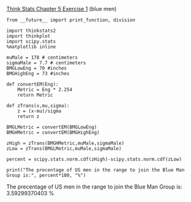 [Think Stats Chapter 5 Exercise 1](http://greenteapress.com/thinkstats2/html/thinkstats2006.html#toc50) (blue men)

>>   
```  
from __future__ import print_function, division

import thinkstats2
import thinkplot
import scipy.stats
%matplotlib inline

muMale = 178 # centimeters
sigmaMale = 7.7 # centimeters
BMGLowEng = 70 #inches
BMGHighEng = 73 #inches

def convertEM(Eng):
    Metric = Eng * 2.254
    return Metric

def zTrans(x,mu,sigma):
    z = (x-mu)/sigma
    return z

BMGLMetric = convertEM(BMGLowEng)
BMGHMetric = convertEM(BMGHighEng)

zHigh = zTrans(BMGHMetric,muMale,sigmaMale)
zLow = zTrans(BMGLMetric,muMale,sigmaMale)

percent = scipy.stats.norm.cdf(zHigh)-scipy.stats.norm.cdf(zLow)

print("The precentage of US men in the range to join the Blue Man Group is:", percent*100, "%")  
```  
The precentage of US men in the range to join the Blue Man Group is: 3.59299370403 %
